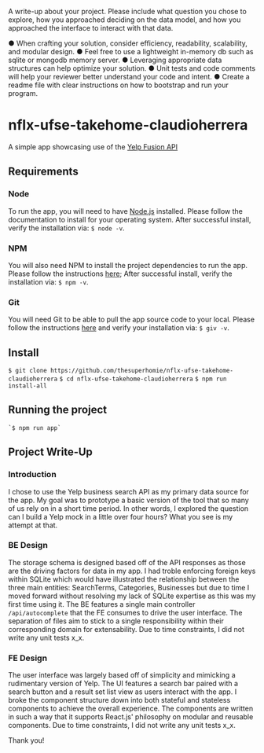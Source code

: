 A write-up about your project. Please include what question you chose to explore, how you
approached deciding on the data model, and how you approached the interface to interact with that data.

● When crafting your solution, consider efficiency, readability, scalability, and modular design.
● Feel free to use a lightweight in-memory db such as sqlite or mongodb memory server.
● Leveraging appropriate data structures can help optimize your solution.
● Unit tests and code comments will help your reviewer better understand your code and intent.
● Create a readme file with clear instructions on how to bootstrap and run your program.

# nflx-ufse-takehome-claudioherrera

A simple app showcasing use of the [Yelp Fusion API](https://docs.developer.yelp.com/docs/fusion-intro)

## Requirements

### Node

To run the app, you will need to have [Node.js](https://nodejs.org/) installed. Please follow the documentation to install for your operating system.
After successful install, verify the installation via:
`$ node -v`.

### NPM

You will also need NPM to install the project dependencies to run the app. Please follow the instructions [here](https://docs.npmjs.com/downloading-and-installing-node-js-and-npm/); After successful install, verify the installation via:
`$ npm -v`.

### Git

You will need Git to be able to pull the app source code to your local. Please follow the instructions [here](https://git-scm.com/downloads) and verify your installation via:
`$ giv -v`.

## Install

`$ git clone https://github.com/thesuperhomie/nflx-ufse-takehome-claudioherrera`
`$ cd nflx-ufse-takehome-claudioherrera`
`$ npm run install-all`

## Running the project

    `$ npm run app`

## Project Write-Up

### Introduction

I chose to use the Yelp business search API as my primary data source for the app. My goal was to prototype a basic version of the tool that so many of us rely on in a short time period. In other words, I explored the question can I build a Yelp mock in a little over four hours? What you see is my attempt at that.

### BE Design

The storage schema is designed based off of the API responses as those are the driving factors for data in my app. I had troble enforcing foreign keys within SQLite which would have illustrated the relationship between the three main entities: SearchTerms, Categories, Businesses but due to time I moved forward without resolving my lack of SQLite expertise as this was my first time using it. The BE features a single main controller `/api/autocomplete` that the FE consumes to drive the user interface. The separation of files aim to stick to a single responsibility within their corresponding domain for extensability. Due to time constraints, I did not write any unit tests x_x.

### FE Design

The user interface was largely based off of simplicity and mimicking a rudimentary version of Yelp. The UI features a search bar paired with a search button and a result set list view as users interact with the app. I broke the component structure down into both stateful and stateless components to achieve the overall experience. The components are written in such a way that it supports React.js' philosophy on modular and reusable components. Due to time constraints, I did not write any unit tests x_x.

Thank you!
